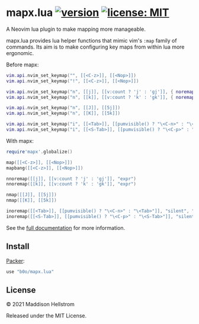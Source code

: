# mapx.lua [![version](https://img.shields.io/github/v/tag/b0o/mapx.lua?style=flat&color=yellow&label=version&sort=semver)](https://github.com/b0o/mapx.lua/releases) [![license: MIT](https://img.shields.io/github/license/b0o/mapx.lua?style=flat&color=green)](https://mit-license.org)

A Neovim lua plugin to make mapping more manageable.

mapx.lua provides lua helper functions that mimic vim's `:map` family of
commands. Its aim is to make configuring key maps from within lua more
ergonomic.

Before mapx:

```lua
vim.api.nvim_set_keymap("", [[<C-z>]], [[<Nop>]])
vim.api.nvim_set_keymap("!", [[<C-z>]], [[<Nop>]])

vim.api.nvim_set_keymap("n", [[j]], [[v:count ? 'j' : 'gj']], { noremap = true, expr = true })
vim.api.nvim_set_keymap("n", [[k]], [[v:count ? 'k' : 'gk']], { noremap = true, expr = true })

vim.api.nvim_set_keymap("n", [[J]], [[5j]])
vim.api.nvim_set_keymap("n", [[K]], [[5k]])

vim.api.nvim_set_keymap("i", [[<Tab>]], [[pumvisible() ? "\<C-n>" : "\<Tab>"]], { noremap = true, silent = true, expr = true })
vim.api.nvim_set_keymap("i", [[<S-Tab>]], [[pumvisible() ? "\<C-p>" : "\<S-Tab>"]], { noremap = true, silent = true, expr = true })
```

With mapx:

```lua
require'mapx'.globalize()

map([[<C-z>]], [[<Nop>]])
mapbang([[<C-z>]], [[<Nop>]])

nnoremap([[j]], [[v:count ? 'j' : 'gj']], "expr")
nnoremap([[k]], [[v:count ? 'k' : 'gk']], "expr")

nmap([[J]], [[5j]])
nmap([[K]], [[5k]])

inoremap([[<Tab>]], [[pumvisible() ? "\<C-n>" : "\<Tab>"]], "silent", "expr")
inoremap([[<S-Tab>]], [[pumvisible() ? "\<C-p>" : "\<S-Tab>"]], "silent", "expr")
```

See the [full documentation](https://github.com/b0o/mapx.lua/blob/main/doc/mapx.txt) for more information.

## Install

[Packer](https://github.com/wbthomason/packer.nvim):

```lua
use "b0o/mapx.lua"
```

## License

<!-- LICENSE -->

&copy; 2021 Maddison Hellstrom

Released under the MIT License.

<!-- /LICENSE -->
